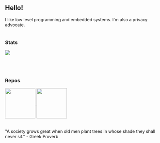 ## Hello!

I like low level programming and embedded systems. I'm also a privacy advocate.
<br>
<br>
### Stats
<a href="https://github.com/luminite0?tab=repositories">
  <img align="center" src="https://github-readme-stats.vercel.app/api/top-langs/?username=luminite0&theme=blue_navy&layout=compact&langs_count=8&card_width=400&hide_border=true">
</a>
<br>
<br>
<br>
<br>

### Repos
<a href="https://github.com/luminite0/cc1101">
  <img height=100 align="center" src="https://github-readme-stats.vercel.app/api/pin/?username=luminite0&repo=cc1101&theme=blue_navy&hide_border=true">
</a>
<a href="https://github.com/luminite0/AT28C256-arduino-mega">
  <img height=100 align="center" src="https://github-readme-stats.vercel.app/api/pin/?username=luminite0&repo=AT28C256-arduino-mega&theme=blue_navy&hide_border=true">
</a>
<br>
<br>
<br>
"A society grows great when old men plant trees in whose shade they shall never sit." - Greek Proverb
